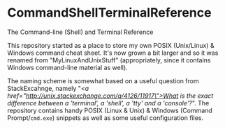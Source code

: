 CommandShellTerminalReference
===========
The Command-line (Shell) and Terminal Reference

This repository started as a place to store my own POSIX (Unix/Linux) & Windows command cheat sheet.  It's now grown a bit larger and so it was renamed from "MyLinuxAndUnixStuff" (appropriately, since it contains Windows command-line material as well).

The naming scheme is somewhat based on a useful question from StackExcahnge, namely "*<a href=\"http://unix.stackexchange.com/q/4126/11917\">What is the exact difference between a 'terminal', a 'shell', a 'tty' and a 'console'?</a>*".  The repository contains handy POSIX (Linux & Unix) & Windows (Command Prompt/`cmd.exe`) snippets as well as some useful configuration files.

